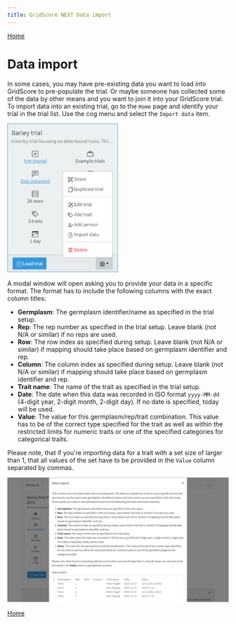 ```yaml
---
title: GridScore NEXT Data import
---
```


<a href="index.html" class="btn btn-dark">Home</a>

# Data import

In some cases, you may have pre-existing data you want to load into GridScore to pre-populate the trial. Or maybe someone has collected some of the data by other means and you want to join it into your GridScore trial. To import data into an existing trial, go to the `Home` page and identify your trial in the trial list. Use the cog menu and select the `Import data` item.

<img src="img/home-trial-settings.png" style="max-width: 50%;" alt="Trial settings">

A modal window will open asking you to provide your data in a specific format. The format has to include the following columns with the exact column titles:

- **Germplasm**: The germplasm identifier/name as specified in the trial setup.
- **Rep**: The rep number as specified in the trial setup. Leave blank (not N/A or similar) if no reps are used.
- **Row**: The row index as specified during setup. Leave blank (not N/A or similar) if mapping should take place based on germplasm identifier and rep.
- **Column**: The column index as specified during setup. Leave blank (not N/A or similar) if mapping should take place based on germplasm identifier and rep.
- **Trait name**: The name of the trait as specified in the trial setup.
- **Date**: The date when this data was recorded in ISO format `yyyy-MM-dd` (4-digit year, 2-digit month, 2-digit day). If no date is specified, today will be used.
- **Value**: The value for this germplasm/rep/trait combination. This value has to be of the correct type specified for the trait as well as within the restricted limits for numeric traits or one of the specified categories for categorical traits.

Please note, that if you're importing data for a trait with a set size of larger than 1, that all values of the set have to be provided in the `Value` column separated by commas.

<img src="img/data-import.png" style="max-width: 100%;" alt="Data import">

<a href="index.html" class="btn btn-dark">Home</a>